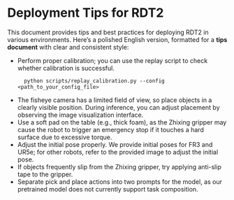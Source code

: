 # Deployment Tips for RDT2

This document provides tips and best practices for deploying RDT2 in various environments.
Here’s a polished English version, formatted for a **tips document** with clear and consistent style:

* Perform proper calibration; you can use the replay script to check whether calibration is successful. 
  ```
    python scripts/replay_calibration.py --config <path_to_your_config_file>
  ``` 
* The fisheye camera has a limited field of view, so place objects in a clearly visible position. During inference, you can adjust placement by observing the image visualization interface.
* Use a soft pad on the table (e.g., thick foam), as the Zhixing gripper may cause the robot to trigger an emergency stop if it touches a hard surface due to excessive torque.
* Adjust the initial pose properly. We provide initial poses for FR3 and UR5e; for other robots, refer to the provided image to adjust the initial pose.
* If objects frequently slip from the Zhixing gripper, try applying anti-slip tape to the gripper.
* Separate pick and place actions into two prompts for the model, as our pretrained model does not currently support task composition.
